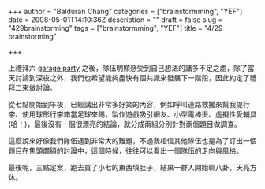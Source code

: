 +++
author = "Balduran Chang"
categories = ["brainstormming", "YEF"]
date = 2008-05-01T14:10:36Z
description = ""
draft = false
slug = "429brainstorming"
tags = ["brainstormming", "YEF"]
title = "4/29 brainstorming"

+++


上禮拜六 [garage party](http://www.cs.nctu.edu.tw/~changcc/wordpress/2008/04/27/426garage-party/) 之後，隊伍明顯感受到自己想法的諸多不足之處，除了當天討論到深夜之外，我們也希望能夠盡快有個共識來發展下一階段，因此約定了禮拜二來做討論。

從七點開始到午夜，已經講出非常多好笑的內容，例如呼叫道路救援來幫我提行李、使用球形行李箱當足球來踢，製作遊戲吸引網友、小型電棒燙、虛擬性愛輔具 (哈！)，最後沒有一個很漂亮的結論，就分成兩組分別針對兩個題目做調查。

這麼說來好像我們隊伍遇到非常大的難題，不過我相信其他隊伍也是為了訂出一個題目在焦頭爛額的討論中，這個時候，往往可以看出一個隊伍的走向與風格。

最後呢，三點定案，跑去買了小七的東西填肚子，結果一群人開始聊八卦，天亮方休。

